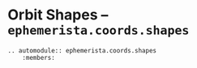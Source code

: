 # Orbit Shapes – `ephemerista.coords.shapes`

```{eval-rst}
.. automodule:: ephemerista.coords.shapes
    :members:
```
